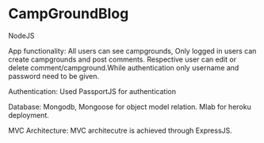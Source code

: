 # CampGroundBlog
NodeJS

App functionality:
All users can see campgrounds, Only logged in users can create campgrounds and post comments. Respective user can edit 
or delete comment/campground.While authentication only username and password need to be given.

Authentication:
Used PassportJS for authentication

Database:
Mongodb, Mongoose for object model relation. Mlab for heroku deployment.

MVC Architecture:
MVC architecutre is achieved through ExpressJS.


